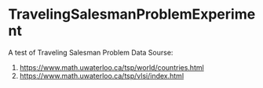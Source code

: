 # TravelingSalesmanProblemExperiment
A test of Traveling Salesman Problem
Data Sourse: 
1. https://www.math.uwaterloo.ca/tsp/world/countries.html
2. https://www.math.uwaterloo.ca/tsp/vlsi/index.html

